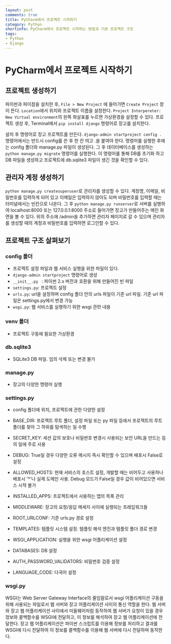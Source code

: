 ```yaml
---
layout: post
comments: true
title: PyCharm에서 프로젝트 시작하기
category: Python
shortinfo: PyCharm에서 프로젝트 시작하는 방법과 기본 프로젝트 구조
tags:
- Python
- Django
---
```




# PyCharm에서 프로젝트 시작하기



## 프로젝트 생성하기

파이썬과 파이참을 설치한 후,  `File > New Project` 에 들어가면 `Create Project` 창이 뜬다. `Location`에서 위치와 프로젝트 이름을 설정한다. `Project Interpereter: New Virtual environment`의 왼쪽 화살표를 누르면 가상환경을 설정할 수 있다. 프로젝트 생성 후, Terminal에서 `pip install django` 명령어로 장고를 설치한다.

설치 후 명령어로 장고 프로젝트를 만든다. `django-admin startproject config . `  명령어에서는 반드시 config를 쓴 후 한 칸 띄고 .을 붙여야 한다. 명령어를 실행한 후에는 config 폴더와 manage.py 파일이 생성된다. 그 후 데이터베이스를 생성하는 `python manage.py migrate` 명령어를 실행한다. 이 명령어를 통해 DB를 초기화 하고 DB 파일을 생성하고 프로젝트에 db.sqlite3 파일이 생긴 것을 확인할 수 있다.



## 관리자 계정 생성하기

`python manage.py createsuperuser`로 관리자를 생성할 수 있다. 계정명, 이메일, 비밀번호를 입력하게 되어 있고 이메일은 입력하지 않아도 되며 비밀번호를 입력할 때는 터미널에서는 빈칸으로 나온다. 그 후 `python manage.py runserver`로 서버를 실행하여 localhost:8000 또는 127.0.0.1:8000 주소로 들어가면 장고가 만들어주는 메인 화면을 볼 수 있다. 위의 주소에 /admin을 추가하면 관리자 페이지로 갈 수 있으며 관리자를 생성할 때의 계정과 비밀번호를 입력하면 로그인할 수 있다.



## 프로젝트 구조 살펴보기

### config 폴더

- 프로젝트 설정 파일과 웹 서비스 실행을 위한 파일이 있다.
- `django-admin startproject` 명령어로 생성
- `__init__.py ` : 파이썬 2.x 버전과 호환을 위해 만들어진 빈 파일
- `settings.py`: 프로젝트 설정
- `urls.py`: url을 설정하며 config 폴더 안의 urls 파일이 기준 url 파일. 기준 url 파일은 settings.py에서 변경 가능
- `wsgi.py`: 웹 서비스를 실행하기 위한 wsgi 관련 내용

### venv 폴더

- 프로젝트 구동에 필요한 가상환경

### db.sqlite3

- SQLite3 DB 파일. 임의 삭제 또는 변경 불가

### manage.py

- 장고의 다양한 명령어 실행

### settings.py

- config 폴더에 위치, 프로젝트에 관한 다양한 설정

- BASE_DIR: 프로젝트 루트 폴더, 설정 파일 또는 py 파일 등에서 프로젝트의 루트 폴더를 찾아 그 하위를 탐색하는 일 수행
- SECRET_KEY: 세션 값의 보호나 비밀번호 변경시 사용되는 보안 URL을 만드는 등의 일에 주로 사용
- DEBUG: True일 경우 다양한 오류 메시지 즉시 확인할 수 있으며 배포시 False로 설정
- ALLOWED_HOSTS: 현재 서비스의 호스트 설정, 개발할 때는 비어두고 사용하나 배포시 '*'나 실제 도메인 사용. Debug 모드가 False일 경우 값이 비어있으면 서비스 시작 불가
- INSTALLED_APPS: 프로젝트에서 사용하는 앱의 목록 관리
- MIDDLEWARE: 장고의 요청/응답 메세지 사이에 실행되는 프레임워크들
- ROOT_URLCONF: 기준 urls.py 경로 설정
- TEMPLATES: 템플릿 시스템 설정. 템플릿 해석 엔진과 템플릿 폴더 경로 변경
- WSGI_APPLICATION: 실행을 위한 wsgi 어플리케이션 설정
- DATABASES: DB 설정
- AUTH_PASSWORD_VALIDATORS: 비밀번호 검증 설정
- LANGUAGE_CODE: 다국어 설정

### wsgi.py

WSGI는 Web Server Gateway Interface의 줄임말로서 wsgi 어플리케이션 구동을 위해 사용되는 파일로서 웹 서버와 장고 어플리케이션 사이의 통신 역할을 한다. 웹 서버와 장고 웹 어플리케이션 사이에서 미들웨어처럼 동작하여 웹 서버가 요청이 있을 경우 정보와 콜백함수를 WSGI에 전달하고, 이 정보를 해석하여 장고 웹 어플리케이션에 전달한다. 장고 웹 어플리케이션은 파이썬 스크립트를 이용해 정보를  처리하고 결과를 WSGI에 다시 전달하여 이 정보를 콜백함수를 이용해 웹 서버에 다시 전달하며 동작한다. 
